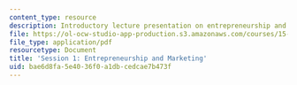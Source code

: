 ```yaml
---
content_type: resource
description: Introductory lecture presentation on entrepreneurship and marketing.
file: https://ol-ocw-studio-app-production.s3.amazonaws.com/courses/15-835-entrepreneurial-marketing-spring-2002/bae6d8fa5e4036f0a1dbcedcae7b473f_session1.pdf
file_type: application/pdf
resourcetype: Document
title: 'Session 1: Entrepreneurship and Marketing'
uid: bae6d8fa-5e40-36f0-a1db-cedcae7b473f
---
```


